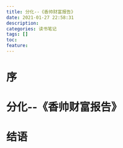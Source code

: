 ```yaml
---
title: 分化--《香帅财富报告》
date: 2021-01-27 22:58:31
description: 
categories: 读书笔记
tags: [] 
toc: 
feature: 
---
```


# 序
<!-- more -->

# 分化--《香帅财富报告》

# 结语